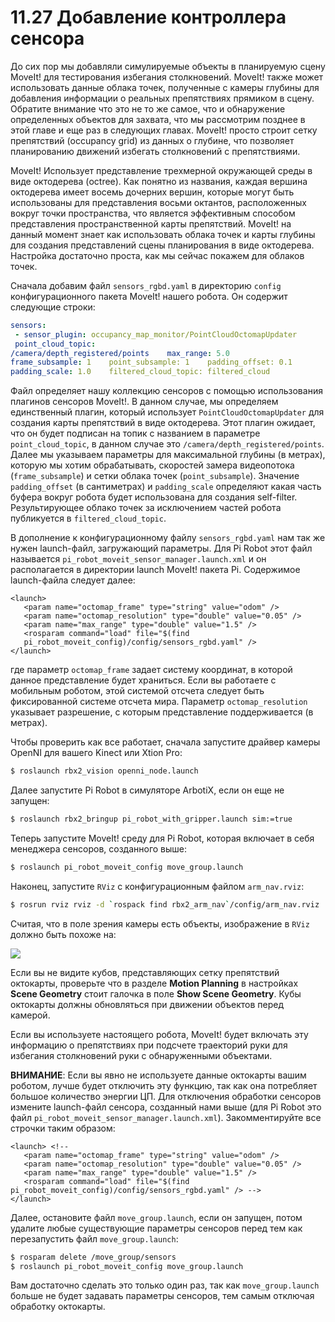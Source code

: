 # 11.27  Добавление контроллера сенсора

До сих пор мы добавляли симулируемые объекты в планируемую сцену MoveIt! для тестирования избегания столкновений. MoveIt! также может использовать данные облака точек, полученные с камеры глубины для добавления информации о реальных препятствиях прямиком в сцену. Обратите внимание что это не то же самое, что и обнаружение определенных объектов для захвата, что мы рассмотрим позднее в этой главе и еще раз в следующих главах. MoveIt! просто строит сетку препятствий \(occupancy grid\) из данных о глубине, что позволяет планированию движений избегать столкновений с препятствиями.

MoveIt! Использует представление трехмерной окружающей среды в виде октодерева \(octree\). Как понятно из названия, каждая вершина октодерева имеет восемь дочерних вершин, которые могут быть использованы для представления восьми октантов, расположенных вокруг точки пространства, что является эффективным способом представления пространственной карты препятствий. MoveIt! на данный момент знает как использовать облака точек и карты глубины для создания представлений сцены планирования в виде октодерева. Настройка достаточно проста, как мы сейчас покажем для облаков точек.

Сначала добавим файл `sensors_rgbd.yaml` в директорию `config` конфигурационного пакета MoveIt! нашего робота. Он содержит следующие строки: 

```yaml
sensors:  
 - sensor_plugin: occupancy_map_monitor/PointCloudOctomapUpdater
 point_cloud_topic: 
/camera/depth_registered/points    max_range: 5.0  
frame_subsample: 1    point_subsample: 1    padding_offset: 0.1
padding_scale: 1.0    filtered_cloud_topic: filtered_cloud 
```



Файл определяет нашу коллекцию сенсоров с помощью использования плагинов сенсоров MoveIt!. В данном случае, мы определяем единственный плагин, который использует `PointCloudOctomapUpdater` для создания карты препятствий в виде октодерева. Этот плагин ожидает, что он будет подписан на топик с названием в параметре `point_cloud_topic`, в данном случае это `/camera/depth_registered/points`.  Далее мы указываем параметры для максимальной глубины \(в метрах\), которую мы хотим обрабатывать, скоростей замера видеопотока \(`frame_subsample`\)  и сетки облака точек \(`point_subsample`\).  Значение `padding_offset` \(в сантиметрах\) и `padding_scale` определяют какая часть буфера вокруг робота будет использована для создания self-filter. Результирующее облако точек за исключением частей робота публикуется в `filtered_cloud_topic`.

В дополнение к конфигурационному файлу `sensors_rgbd.yaml` нам так же нужен launch-файл, загружающий параметры. Для Pi Robot этот файл называется `pi_robot_moveit_sensor_manager.launch.xml` и он располагается в директории launch MoveIt! пакета Pi. Содержимое launch-файла следует далее: 

```markup
<launch> 
   <param name="octomap_frame" type="string" value="odom" /> 
   <param name="octomap_resolution" type="double" value="0.05" /> 
   <param name="max_range" type="double" value="1.5" /> 
   <rosparam command="load" file="$(find  
   pi_robot_moveit_config)/config/sensors_rgbd.yaml" /> 
</launch> 
```

где параметр `octomap_frame` задает систему координат, в которой данное представление будет храниться. Если вы работаете с мобильным роботом, этой системой отсчета следует быть фиксированной системе отсчета мира. Параметр `octomap_resolution` указывает разрешение, с которым представление поддерживается \(в метрах\).

Чтобы проверить как все работает, сначала запустите драйвер камеры OpenNI для вашего Kinect или Xtion Pro: 

```bash
$ roslaunch rbx2_vision openni_node.launch 
```

Далее запустите Pi Robot в симуляторе ArbotiX, если он еще не запущен: 

```bash
$ roslaunch rbx2_bringup pi_robot_with_gripper.launch sim:=true 
```

Теперь запустите MoveIt! среду для Pi Robot, которая включает в себя менеджера сенсоров, созданного выше: 

```bash
$ roslaunch pi_robot_moveit_config move_group.launch 
```

Наконец, запустите `RViz` с конфигурационным файлом `arm_nav.rviz`: 

```bash
$ rosrun rviz rviz -d `rospack find rbx2_arm_nav`/config/arm_nav.rviz 
```

Считая, что в поле зрения камеры есть объекты, изображение в `RViz` должно быть похоже на:	  

![](.gitbook/assets/4.png)

Если вы не видите кубов, представляющих сетку препятствий октокарты, проверьте что в разделе **Motion Planning** в настройках **Scene Geometry** стоит галочка в поле **Show Scene Geometry**. Кубы октокарты должны обновляться при движении объектов перед камерой.

Если вы используете настоящего робота, MoveIt! будет включать эту информацию о препятствиях при подсчете траекторий руки для избегания столкновений руки с обнаруженными объектами.

**ВНИМАНИЕ**: Если вы явно не используете данные октокарты вашим роботом, лучше будет отключить эту функцию, так как она потребляет большое количество энергии ЦП. Для отключения обработки сенсоров измените launch-файл сенсора, созданный нами выше \(для Pi Robot это файл `pi_robot_moveit_sensor_manager.launch.xml`\). Закомментируйте все строчки таким образом: 

```markup
<launch> <!-- 
   <param name="octomap_frame" type="string" value="odom" /> 
   <param name="octomap_resolution" type="double" value="0.05" /> 
   <param name="max_range" type="double" value="1.5" /> 
   <rosparam command="load" file="$(find  
pi_robot_moveit_config)/config/sensors_rgbd.yaml" /> --> 
</launch> 
```

Далее, остановите файл `move_group.launch`, если он запущен, потом удалите любые существующие параметры сенсоров перед тем как перезапустить файл `move_group.launch`:

```bash
$ rosparam delete /move_group/sensors 
$ roslaunch pi_robot_moveit_config move_group.launch 
```

Вам достаточно сделать это только один раз, так как `move_group.launch` больше не будет задавать параметры сенсоров, тем самым отключая обработку октокарты.


